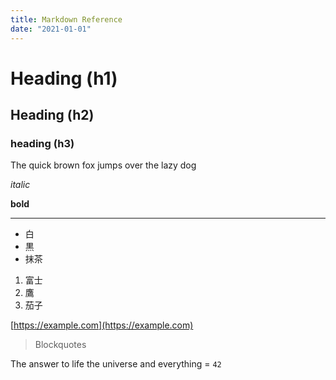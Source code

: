 ```yaml
---
title: Markdown Reference
date: "2021-01-01"
---
```


# Heading (h1)

## Heading (h2)

### heading (h3)

The quick brown fox jumps over the lazy dog

_italic_

**bold**

---

- 白
- 黒
- 抹茶

1. 富士
1. 鷹
1. 茄子

[https://example.com](https://example.com)

> Blockquotes

The answer to life the universe and everything = `42`
